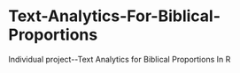 # Text-Analytics-For-Biblical-Proportions
Individual project--Text Analytics for Biblical Proportions In R
